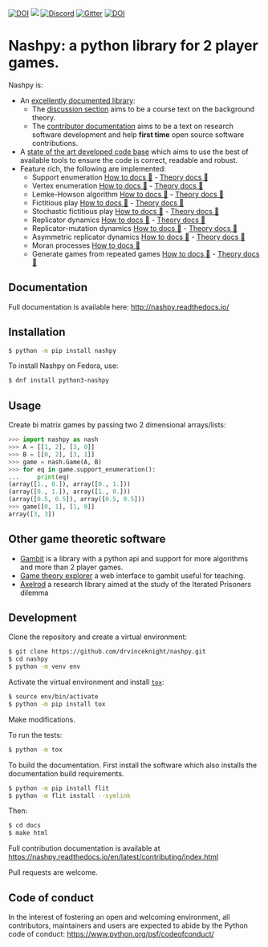 [![DOI](https://zenodo.org/badge/DOI/10.5281/zenodo.596758.svg)](https://doi.org/10.5281/zenodo.596758)
![](https://github.com/drvinceknight/Nashpy/workflows/CI/badge.svg)
[![Discord](https://img.shields.io/discord/753185848337367060?label=Discord)](https://discord.gg/wZsv6s8TTB)
[![Gitter](https://badges.gitter.im/drvinceknight/Nashpy.svg)](https://gitter.im/drvinceknight/Nashpy?utm_source=badge&utm_medium=badge&utm_campaign=pr-badge)
[![DOI](http://joss.theoj.org/papers/10.21105/joss.00904/status.svg)](https://doi.org/10.21105/joss.00904)

# Nashpy: a python library for 2 player games.

Nashpy is:

- An [excellently documented library](https://nashpy.readthedocs.io/en/stable/):
  - The [discussion
    section](https://nashpy.readthedocs.io/en/stable/discussion/index.html) aims
    to be a course text on the background theory.
  - The [contributor
    documentation](https://nashpy.readthedocs.io/en/stable/contributing/index.html)
    aims to be a text on research software development and help **first time** open
    source software contributions.
- A [state of the art developed code
  base](https://nashpy.readthedocs.io/en/stable/contributing/index.html) which
  aims to use the best of available tools to ensure the code is correct,
  readable and robust.
- Feature rich, the following are implemented:
  - Support enumeration [How to docs 🐍](https://nashpy.readthedocs.io/en/stable/how-to/solve-with-support-enumeration.html) - [Theory docs 📘](https://nashpy.readthedocs.io/en/stable/discussion/support-enumeration.html)
  - Vertex enumeration [How to docs 🐍](https://nashpy.readthedocs.io/en/stable/how-to/solve-with-vertex-enumeration.html) - [Theory docs 📘](https://nashpy.readthedocs.io/en/stable/discussion/vertex-enumeration.html)
  - Lemke-Howson algorithm [How to docs 🐍](https://nashpy.readthedocs.io/en/stable/how-to/solve-with-lemke-howson.html) - [Theory docs 📘](https://nashpy.readthedocs.io/en/stable/discussion/lemke-howson.html)
  - Fictitious play [How to docs 🐍](https://nashpy.readthedocs.io/en/stable/how-to/use-fictitious-play.html) - [Theory docs 📘](https://nashpy.readthedocs.io/en/stable/discussion/fictitious-play.html)
  - Stochastic fictitious play [How to docs 🐍](https://nashpy.readthedocs.io/en/stable/how-to/use-stochastic-fictitious-play.html) - [Theory docs 📘](https://nashpy.readthedocs.io/en/stable/discussion/stochastic-fictitious-play.html)
  - Replicator dynamics [How to docs 🐍](https://nashpy.readthedocs.io/en/stable/how-to/use-replicator-dynamics.html) - [Theory docs 📘](https://nashpy.readthedocs.io/en/stable/discussion/replicator-dynamics.html)
  - Replicator-mutation dynamics [How to docs 🐍](https://nashpy.readthedocs.io/en/stable/how-to/use-replicator-dynamics-with-mutation.html) - [Theory docs 📘](https://nashpy.readthedocs.io/en/stable/discussion/replicator-dynamics.html#the-replicator-mutation-dynamics-equation)
  - Asymmetric replicator dynamics [How to docs 🐍](https://nashpy.readthedocs.io/en/stable/how-to/use-asymmetric-replicator-dynamics.html) - [Theory docs 📘](https://nashpy.readthedocs.io/en/stable/discussion/asymmetric-replicator-dynamics.html)
  - Moran processes [How to docs 🐍](https://nashpy.readthedocs.io/en/stable/how-to/use-moran-processes.html)
  - Generate games from repeated games [How to docs 🐍](https://nashpy.readthedocs.io/en/stable/how-to/obtain-a-repeated-game.html) - [Theory docs 📘](https://nashpy.readthedocs.io/en/stable/discussion/repeated-games.html)

## Documentation

Full documentation is available here: http://nashpy.readthedocs.io/

## Installation

```bash
$ python -m pip install nashpy
```

To install Nashpy on Fedora, use:

```sh
$ dnf install python3-nashpy
```

## Usage

<!--alex ignore bi-->

Create bi matrix games by passing two 2 dimensional arrays/lists:

```python
>>> import nashpy as nash
>>> A = [[1, 2], [3, 0]]
>>> B = [[0, 2], [3, 1]]
>>> game = nash.Game(A, B)
>>> for eq in game.support_enumeration():
...     print(eq)
(array([1., 0.]), array([0., 1.]))
(array([0., 1.]), array([1., 0.]))
(array([0.5, 0.5]), array([0.5, 0.5]))
>>> game[[0, 1], [1, 0]]
array([3, 3])

```

## Other game theoretic software

- [Gambit](http://www.gambit-project.org/) is a library with a python api and
  support for more algorithms and more than 2 player games.
- [Game theory explorer](http://gte.csc.liv.ac.uk/index/) a web interface to
  gambit useful for teaching.
- [Axelrod](http://axelrod.readthedocs.io/en/stable/) a research library aimed
  at the study of the Iterated Prisoners dilemma

## Development

Clone the repository and create a virtual environment:

```bash
$ git clone https://github.com/drvinceknight/nashpy.git
$ cd nashpy
$ python -m venv env

```

Activate the virtual environment and install [`tox`](https://tox.readthedocs.io/en/latest/):

```bash
$ source env/bin/activate
$ python -m pip install tox

```

Make modifications.

To run the tests:

```bash
$ python -m tox

```

To build the documentation. First install the software which also installs the
documentation build requirements.

```bash
$ python -m pip install flit
$ python -m flit install --symlink
```

Then:

```bash
$ cd docs
$ make html
```

Full contribution documentation is available at
https://nashpy.readthedocs.io/en/latest/contributing/index.html

Pull requests are welcome.

## Code of conduct

In the interest of fostering an open and welcoming environment, all
contributors, maintainers and users are expected to abide by the Python code of
conduct: https://www.python.org/psf/codeofconduct/
